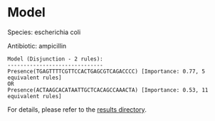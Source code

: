 
# Model

Species: escherichia coli

Antibiotic: ampicillin

```
Model (Disjunction - 2 rules):
------------------------------
Presence(TGAGTTTTCGTTCCACTGAGCGTCAGACCCC) [Importance: 0.77, 5 equivalent rules]
OR
Presence(ACTAAGCACATAATTGCTCACAGCCAAACTA) [Importance: 0.53, 11 equivalent rules]

```

For details, please refer to the [results directory](../../../../../results/scm_b/escherichia%20coli/ampicillin/repeat_0/).

